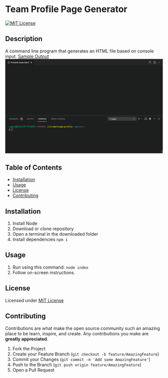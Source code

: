 # Team Profile Page Generator

[![MIT License](https://img.shields.io/badge/License-MIT-yellow.svg)](https://opensource.org/licenses/MIT)

## Description

A command line program that generates an HTML file based on console input. [Sample Output](https://xaker00.github.io/team-teamprofile/)
![screenshot](https://github.com/xaker00/team-teamprofile/raw/master/screenshots/team-profile.gif)

## Table of Contents

- [Installation](#installation)
- [Usage](#usage)
- [License](#license)
- [Contributing](#contributing)

## Installation

1. Install Node
1. Download or clone repository
1. Open a terminal in the downloaded folder
1. Install dependencies `npm i`

## Usage

1. Run using this command: `node index`
2. Follow on-screen instructions.

## License

Licensed under [MIT License](https://opensource.org/licenses/MIT)

## Contributing

Contributions are what make the open source community such an amazing place to be learn, inspire, and create. Any contributions you make are **greatly appreciated**.

  1. Fork the Project
  2. Create your Feature Branch (`git checkout -b feature/AmazingFeature`)
  3. Commit your Changes (`git commit -m 'Add some AmazingFeature'`)
  4. Push to the Branch (`git push origin feature/AmazingFeature`)
  5. Open a Pull Request
